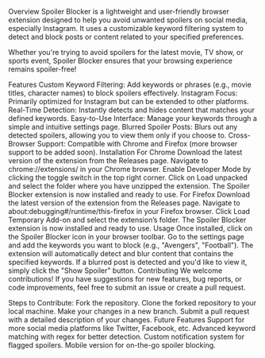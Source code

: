 Overview
Spoiler Blocker is a lightweight and user-friendly browser extension designed to help you avoid unwanted spoilers on social media, especially Instagram. It uses a customizable keyword filtering system to detect and block posts or content related to your specified preferences.

Whether you're trying to avoid spoilers for the latest movie, TV show, or sports event, Spoiler Blocker ensures that your browsing experience remains spoiler-free!

Features
Custom Keyword Filtering: Add keywords or phrases (e.g., movie titles, character names) to block spoilers effectively.
Instagram Focus: Primarily optimized for Instagram but can be extended to other platforms.
Real-Time Detection: Instantly detects and hides content that matches your defined keywords.
Easy-to-Use Interface: Manage your keywords through a simple and intuitive settings page.
Blurred Spoiler Posts: Blurs out any detected spoilers, allowing you to view them only if you choose to.
Cross-Browser Support: Compatible with Chrome and Firefox (more browser support to be added soon).
Installation
For Chrome
Download the latest version of the extension from the Releases page.
Navigate to chrome://extensions/ in your Chrome browser.
Enable Developer Mode by clicking the toggle switch in the top right corner.
Click on Load unpacked and select the folder where you have unzipped the extension.
The Spoiler Blocker extension is now installed and ready to use.
For Firefox
Download the latest version of the extension from the Releases page.
Navigate to about:debugging#/runtime/this-firefox in your Firefox browser.
Click Load Temporary Add-on and select the extension’s folder.
The Spoiler Blocker extension is now installed and ready to use.
Usage
Once installed, click on the Spoiler Blocker icon in your browser toolbar.
Go to the settings page and add the keywords you want to block (e.g., "Avengers", "Football").
The extension will automatically detect and blur content that contains the specified keywords.
If a blurred post is detected and you'd like to view it, simply click the "Show Spoiler" button.
Contributing
We welcome contributions! If you have suggestions for new features, bug reports, or code improvements, feel free to submit an issue or create a pull request.

Steps to Contribute:
Fork the repository.
Clone the forked repository to your local machine.
Make your changes in a new branch.
Submit a pull request with a detailed description of your changes.
Future Features
Support for more social media platforms like Twitter, Facebook, etc.
Advanced keyword matching with regex for better detection.
Custom notification system for flagged spoilers.
Mobile version for on-the-go spoiler blocking.
